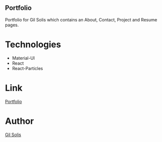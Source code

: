 ## Portfolio

Portfolio for Gil Solis which contains an About, Contact, Project and Resume pages.

# Technologies

* Material-UI
* React
* React-Particles

# Link
[Portfolio](https://gilsolis.github.io/portfolio_react/)

# Author
[Gil Solis](https://github.com/GilSolis)

